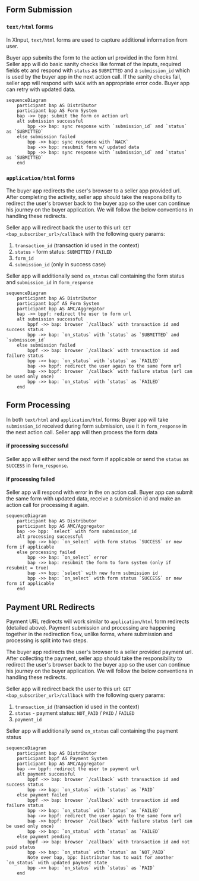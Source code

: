 ## Form Submission

### `text/html` forms
In XInput, `text/html` forms are used to capture additional information from user. 

Buyer app submits the form to the action url provided in the form html. Seller app will do basic sanity checks like format of the inputs, required fields etc and respond with `status` as `SUBMITTED` and a `submission_id` which is used by the buyer app in the next action call. 
If the sanity checks fail, seller app will respond with `NACK` with an appropriate error code. Buyer app can retry with updated data.

```mermaid
sequenceDiagram
    participant bap AS Distributor
    participant bpp AS Form System
    bap ->> bpp: submit the form on action url
    alt submission successful
        bpp ->> bap: sync response with `submission_id` and `status` as `SUBMITTED`
    else submission failed
        bpp ->> bap: sync response with `NACK`
        bap ->> bpp: resubmit form w/ updated data
        bpp ->> bap: sync response with `submission_id` and `status` as `SUBMITTED`
    end
```

### `application/html` forms
The buyer app redirects the user's browser to a seller app provided url. After completing the activity, seller app should take the responsibility to redirect the user's browser back to the buyer app so the user can continue his journey on the buyer application. We will follow the below conventions in handling these redirects.

Seller app will redirect back the user to this url: `GET <bap_subscriber_url>/callback` with the following query params:
1. `transaction_id` (transaction id used in the context)
2. `status` - form status: `SUBMITTED` / `FAILED`
3. `form_id`
4. `submission_id` (only in success case)

Seller app will additionally send `on_status` call containing the form status and `submission_id` in `form_response`

```mermaid
sequenceDiagram
    participant bap AS Distributor
    participant bppf AS Form System
    participant bpp AS AMC/Aggregator
    bap ->> bppf: redirect the user to form url
    alt submission successful
        bppf ->> bap: browser `/callback` with transaction id and success status
        bpp ->> bap: `on_status` with `status` as `SUBMITTED` and `submission_id`
    else submission failed
        bppf ->> bap: browser `/callback` with transaction id and failure status
        bpp ->> bap: `on_status` with `status` as `FAILED`
        bap ->> bppf: redirect the user again to the same form url
        bap ->> bppf: browser `/callback` with failure status (url can be used only once)
        bpp ->> bap: `on_status` with `status` as `FAILED`
    end
```

## Form Processing
In both `text/html` and `application/html` forms: Buyer app will take `submission_id` received during form submission, use it in `form_response` in the next action call. Seller app will then process the form data

#### if processing successful
Seller app will either send the next form if applicable or send the `status` as `SUCCESS` in `form_response`.

#### if processing failed
Seller app will respond with error in the on action call. Buyer app can submit the same form with updated data, receive a submission id and make an action call for processing it again.

```mermaid
sequenceDiagram
    participant bap AS Distributor
    participant bpp AS AMC/Aggregator
    bap ->> bpp: `select` with form submission_id
    alt processing successful
        bpp ->> bap: `on_select` with form status `SUCCESS` or new form if applicable
    else processing failed
        bpp ->> bap: `on_select` error
        bap ->> bap: resubmit the form to form system (only if resubmit = true)
        bap ->> bpp: `select` with new form submission id
        bpp ->> bap: `on_select` with form status `SUCCESS` or new form if applicable
    end
```

## Payment URL Redirects
Payment URL redirects will work similar to `application/html` form redirects (detailed above). Payment submission and processing are happening together in the redirection flow, unlike forms, where submission and processing is split into two steps.

The buyer app redirects the user's browser to a seller provided payment url. After collecting the payment, seller app should take the responsibility to redirect the user's browser back to the buyer app so the user can continue his journey on the buyer application. We will follow the below conventions in handling these redirects.

Seller app will redirect back the user to this url: `GET <bap_subscriber_url>/callback` with the following query params:
1. `transaction_id` (transaction id used in the context)
2. `status` - payment status: `NOT_PAID` / `PAID` / `FAILED`
3. `payment_id`

Seller app will additionally send `on_status` call containing the payment status

```mermaid
sequenceDiagram
    participant bap AS Distributor
    participant bppf AS Payment System
    participant bpp AS AMC/Aggregator
    bap ->> bppf: redirect the user to payment url
    alt payment successful
        bppf ->> bap: browser `/callback` with transaction id and success status
        bpp ->> bap: `on_status` with `status` as `PAID`
    else payment failed
        bppf ->> bap: browser `/callback` with transaction id and failure status
        bpp ->> bap: `on_status` with `status` as `FAILED`
        bap ->> bppf: redirect the user again to the same form url
        bap ->> bppf: browser `/callback` with failure status (url can be used only once)
        bpp ->> bap: `on_status` with `status` as `FAILED`
    else payment pending
        bppf ->> bap: browser `/callback` with transaction id and not paid status
        bpp ->> bap: `on_status` with `status` as `NOT_PAID`
        Note over bap, bpp: Distributor has to wait for another `on_status` with updated payment state
        bpp ->> bap: `on_status` with `status` as `PAID`
    end
```
